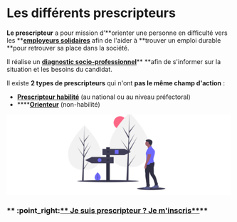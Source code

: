 # Les différents prescripteurs

**Le prescripteur** a pour mission d’**orienter une personne en difficulté vers les **[**employeurs solidaires**](../qui-sont-les-employeurs-solidaires.md) afin de l'aider à **trouver un emploi durable **pour retrouver sa place dans la société.&#x20;

Il réalise un [**diagnostic socio-professionnel**](../../qui-est-eligible-iae-criteres-eligibilite/#diagnostic\_de\_reference)** **afin de s'informer sur la situation et les besoins du candidat.&#x20;

Il existe **2 types de prescripteurs** qui n'ont **pas le même champ d'action** :&#x20;

* [**Prescripteur habilité**](prescripteur-habilite.md) (au national ou au niveau préfectoral)
* ****[**Orienteur**](orienteur.md) (non-habilité)

![](../../.gitbook/assets/capture-de-cran-2020-06-22-a-17.24.20.png)

### **    **:point\_right:[** Je suis prescripteur ? Je m'inscris**](https://emplois.inclusion.beta.gouv.fr/signup/prescriber/is\_pole\_emploi)****
